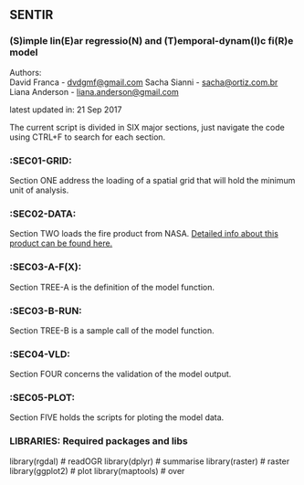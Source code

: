## SENTIR
### (S)imple lin(E)ar regressio(N) and (T)emporal-dynam(I)c fi(R)e model
Authors:           
David Franca - dvdgmf@gmail.com
Sacha Sianni - sacha@ortiz.com.br
Liana Anderson - liana.anderson@gmail.com

latest updated in: 21 Sep 2017                                       

The current script is divided in SIX major sections, just navigate the code using CTRL+F to search for each section.

### :SEC01-GRID:
Section ONE address the loading of a spatial grid that will hold the minimum unit of analysis.                 
                                                   
### :SEC02-DATA:
Section TWO loads the fire product from NASA. [Detailed info about this product can be found here.](https://earthdata.nasa.gov/earth-observation-data/near-real-time/firms)
                                            
### :SEC03-A-F(X):
Section TREE-A is the definition of the model function.                          

### :SEC03-B-RUN:
Section TREE-B is a sample call of the model function.                         

### :SEC04-VLD:
Section FOUR concerns the validation of the model output.                      

### :SEC05-PLOT:
Section FIVE holds the scripts for ploting the model data.                      

### LIBRARIES: Required packages and libs 

library(rgdal)    # readOGR
library(dplyr)    # summarise
library(raster)   # raster
library(ggplot2)  # plot
library(maptools) # over
